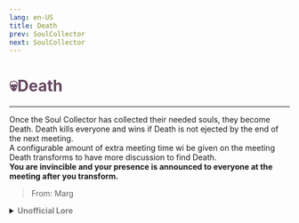 ```yaml
---
lang: en-US
title: Death
prev: SoulCollector
next: SoulCollector
---
```


# <font color=#644661>💀<b>Death</b></font> <Badge text="Secondary" type="tip" vertical="middle"/>
---

Once the Soul Collector has collected their needed souls, they become Death. Death kills everyone and wins if Death is not ejected by the end of the next meeting.<br>
A configurable amount of extra meeting time wi be given on the meeting Death transforms to have more discussion to find Death.<br>
<b>You are invincible and your presence is announced to everyone at the meeting after you transform.</b>

> From: Marg

<details>
<summary><b><font color=gray>Unofficial Lore</font></b></summary>

Prologue Legacy. A word many of us have heard.
Oxford dictionary defines a legacy as the long-lasting impact of particular events, actions, etc. that took place in the past, or of a person’s life. So.. How did I leave behind my legacy?
Chapter 1 No you don't
I was running from a dog that was barking so loud behind me while chasing... Run Run I cant stop I cant...
Oof! And I ran into a pole... Embarrassing
"HELP HIM"
"CALL 911"
Screams from all over the area..

Chapter 2 The Pot hole
"Ugh!" I wondered where I was..
Seems... Dirty (Yea it's a Sewer Sherlock)
"Ow" He cried out in pain as his back of the head was bleeding
"BLEEP" (Censored for not getting banned)
"Hello there" Said a voice
"Who.. Are you?"
"I am no one but everyone.. I can change shapes and I am the grim reaper" Now the voice became raspy..
"Oh no.. Is it time?"
"It's time"

Chapter 3 Why dont you give me this?
Now the grim reaper was waring a mask but anyone could see the sadness inside him.. How he walked in pain..
He was growing old (Yes even death dies)
He was.. Not liking this job at all
Definitely not what he signed up for

"I'm dead I know that but do you want to kill me?"
"No! I dont want to do anything I just want to close my eyes and rest until I see The flowers and trees of my garden" He cried out
"What if you.. Give me the scythe and I take over?"
"Eh sure" As he dropped the scythe to me and dropped dead himself dusting away into nothing but a cloak..
Death.. Died?
But a new death emerges...
Chapter 4 Death... Follows... You
And you know why he gave that to me?
Because He knew I could collect souls.. I was the son Of Hades.. A powerful demigod but I was still weak and could die.. But now? I'm invincible
Until someone else comes and comforts me pushing the daemons out of my body and throwing me into space

"AAH" I screamed as I picked up the scythe

And I remembered the line
"Now I am become Death, the destroyer of worlds."

The End
> Submitted by: champofchamps78
</details>